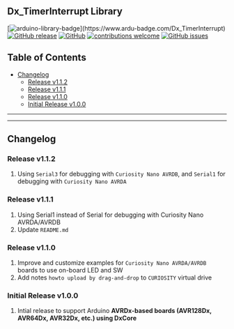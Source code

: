 ## Dx_TimerInterrupt Library

[![arduino-library-badge](https://www.ardu-badge.com/badge/Dx_TimerInterrupt.svg?)](https://www.ardu-badge.com/Dx_TimerInterrupt)
[![GitHub release](https://img.shields.io/github/release/khoih-prog/Dx_TimerInterrupt.svg)](https://github.com/khoih-prog/Dx_TimerInterrupt/releases)
[![GitHub](https://img.shields.io/github/license/mashape/apistatus.svg)](https://github.com/khoih-prog/Dx_TimerInterrupt/blob/main/LICENSE)
[![contributions welcome](https://img.shields.io/badge/contributions-welcome-brightgreen.svg?style=flat)](#Contributing)
[![GitHub issues](https://img.shields.io/github/issues/khoih-prog/Dx_TimerInterrupt.svg)](http://github.com/khoih-prog/Dx_TimerInterrupt/issues)

## Table of Contents

* [Changelog](#changelog)
  * [Release v1.1.2](#release-v112)
  * [Release v1.1.1](#release-v111)
  * [Release v1.1.0](#release-v110)
  * [Initial Release v1.0.0](#initial-release-v100)

---
---

## Changelog

### Release v1.1.2

1. Using `Serial3` for debugging with `Curiosity Nano AVRDB`, and `Serial1` for debugging with `Curiosity Nano AVRDA`


### Release v1.1.1

1. Using Serial1 instead of Serial for debugging with Curiosity Nano AVRDA/AVRDB
2. Update `README.md`

### Release v1.1.0

1. Improve and customize examples for `Curiosity Nano AVRDA/AVRDB` boards to use on-board LED and SW
2. Add notes `howto upload by drag-and-drop` to `CURIOSITY` virtual drive

### Initial Release v1.0.0

1. Intial release to support Arduino **AVRDx-based boards (AVR128Dx, AVR64Dx, AVR32Dx, etc.) using DxCore**



